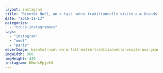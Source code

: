 ```yaml
---
layout: instagram
title: "Bientôt Noël, on a fait notre traditionnelle visite aux Grands Magasins #galerieslafayette #noel #paris"
date: "2016-11-13"
categories: 
  - "trucs-instagrammes"
tags: 
  - "instagram"
  - "noel"
  - "paris"
coverImage: bientot-noel-on-a-fait-notre-traditionnelle-visite-aux-grands-magasins-galerieslafayette-noel-paris.jpg
imgWidth: 360
imgHeight: 449
instagram: BMwd4PpjcKN
---
```

